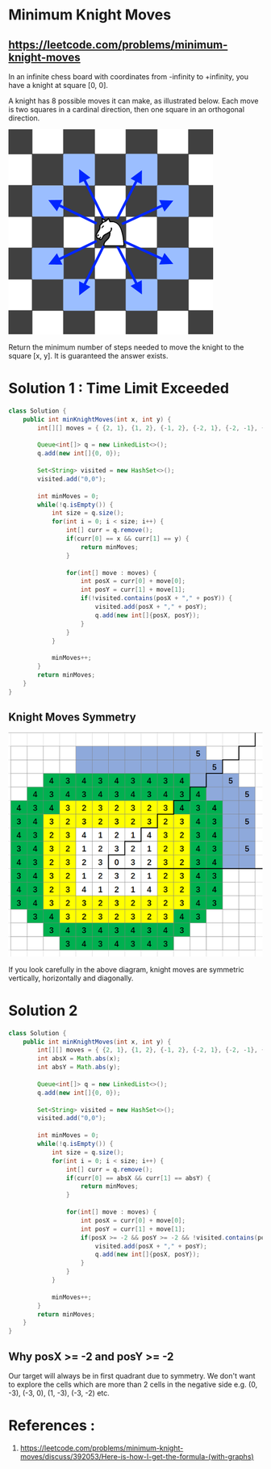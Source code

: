 # Minimum Knight Moves

## https://leetcode.com/problems/minimum-knight-moves

In an infinite chess board with coordinates from -infinity to +infinity, you have a knight at square [0, 0].

A knight has 8 possible moves it can make, as illustrated below. Each move is two squares in a cardinal direction, then one square in an orthogonal direction.

![Knight Moves](knight.png?raw=true "Knight Moves")

Return the minimum number of steps needed to move the knight to the square [x, y].  It is guaranteed the answer exists.

# Solution 1 : Time Limit Exceeded
```java
class Solution {
    public int minKnightMoves(int x, int y) {
        int[][] moves = { {2, 1}, {1, 2}, {-1, 2}, {-2, 1}, {-2, -1}, {-1, -2}, {1, -2}, {2, -1}};
        
        Queue<int[]> q = new LinkedList<>();
        q.add(new int[]{0, 0});
        
        Set<String> visited = new HashSet<>();
        visited.add("0,0");
        
        int minMoves = 0;
        while(!q.isEmpty()) {
            int size = q.size();
            for(int i = 0; i < size; i++) {
                int[] curr = q.remove();
                if(curr[0] == x && curr[1] == y) {
                    return minMoves;
                }
            
                for(int[] move : moves) {
                    int posX = curr[0] + move[0];
                    int posY = curr[1] + move[1];
                    if(!visited.contains(posX + "," + posY)) {
                        visited.add(posX + "," + posY);
                        q.add(new int[]{posX, posY});
                    }
                }
            }
            
            minMoves++;    
        }
        return minMoves;
    }
}
```

## Knight Moves Symmetry

![Knight Moves Symmetry](knight-moves-symmetry.png?raw=true "Knight Moves Symmetry")

If you look carefully in the above diagram, knight moves are symmetric vertically, horizontally and diagonally.

# Solution 2

```java
class Solution {
    public int minKnightMoves(int x, int y) {
        int[][] moves = { {2, 1}, {1, 2}, {-1, 2}, {-2, 1}, {-2, -1}, {-1, -2}, {1, -2}, {2, -1}};
        int absX = Math.abs(x);
        int absY = Math.abs(y);
        
        Queue<int[]> q = new LinkedList<>();
        q.add(new int[]{0, 0});
        
        Set<String> visited = new HashSet<>();
        visited.add("0,0");
        
        int minMoves = 0;
        while(!q.isEmpty()) {
            int size = q.size();
            for(int i = 0; i < size; i++) {
                int[] curr = q.remove();
                if(curr[0] == absX && curr[1] == absY) {
                    return minMoves;
                }
            
                for(int[] move : moves) {
                    int posX = curr[0] + move[0];
                    int posY = curr[1] + move[1];
                    if(posX >= -2 && posY >= -2 && !visited.contains(posX + "," + posY)) {
                        visited.add(posX + "," + posY);
                        q.add(new int[]{posX, posY});
                    }
                }
            }
            
            minMoves++;    
        }
        return minMoves;
    }
}
```
## Why posX >= -2 and posY >= -2
Our target will always be in first quadrant due to symmetry. We don't want to explore the cells which are more than 2 cells in the negative side e.g. (0, -3), (-3, 0), (1, -3), (-3, -2) etc.

# References :
1. https://leetcode.com/problems/minimum-knight-moves/discuss/392053/Here-is-how-I-get-the-formula-(with-graphs)

